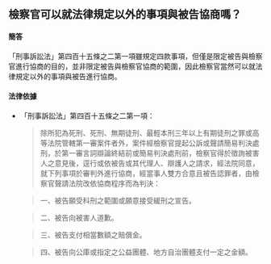 ## 檢察官可以就法律規定以外的事項與被告協商嗎？

#### 簡答

「刑事訴訟法」第四百十五條之二第一項雖規定四款事項，但僅是限定被告與檢察官進行協商的目的，並非限定被告與檢察官協商的範圍，因此檢察官當然可以就法律規定以外的事項與被告進行協商。

#### 法律依據

* 「刑事訴訟法」第四百十五條之二第一項：

   > 除所犯為死刑、死刑、無期徒刑、最輕本刑三年以上有期徒刑之罪或高等法院管轄第一審案件者外，案件經檢察官提起公訴或聲請簡易判決處刑，於第一審言詞辯論終結前或簡易判決處刑前，檢察官得於徵詢被害人之意見後，逕行或依被告或其代理人、辯護人之請求，經法院同意，就下列事項於審判外進行協商，經當事人雙方合意且被告認罪者，由檢察官聲請法院改依協商程序而為判決：

   > 一、被告願受科刑之範圍或願意接受緩刑之宣告。

   > 二、被告向被害人道歉。

   > 三、被告支付相當數額之賠償金。

   > 四、被告向公庫或指定之公益團體、地方自治團體支付一定之金額。
